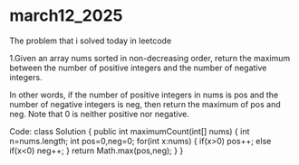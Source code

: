 # march12_2025
The problem that i solved today in leetcode

1.Given an array nums sorted in non-decreasing order, return the maximum between the number of positive integers and the number of negative integers.

In other words, if the number of positive integers in nums is pos and the number of negative integers is neg, then return the maximum of pos and neg.
Note that 0 is neither positive nor negative.

Code:
class Solution {
    public int maximumCount(int[] nums) {
        int n=nums.length;
        int pos=0,neg=0;
        for(int x:nums)
        {
            if(x>0)
                pos++;
            else if(x<0)
                neg++;
        }
        return Math.max(pos,neg);
    }
}
